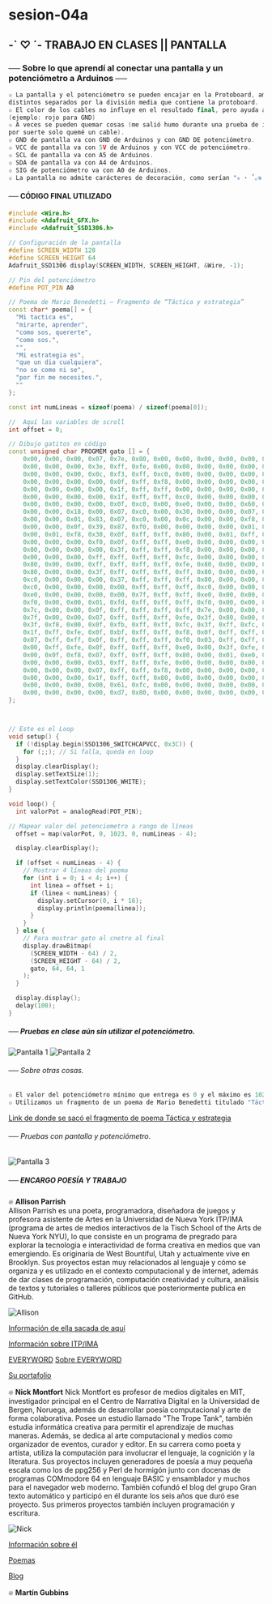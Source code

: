 # sesion-04a
## -` ♡ ´- TRABAJO EN CLASES || PANTALLA 
             
### ── Sobre lo que aprendí al conectar una pantalla y un potenciómetro a Arduinos ──
```cpp
✩ La pantalla y el potenciómetro se pueden encajar en la Protoboard, ambas de lados
distintos separados por la división media que contiene la protoboard.
✩ El color de los cables no influye en el resultado final, pero ayuda a mantener un orden
(ejemplo: rojo para GND)
✩ A veces se pueden quemar cosas (me salió humo durante una prueba de intentar conectarlo en clases,
por suerte solo quemé un cable).
✩ GND de pantalla va con GND de Arduinos y con GND DE potenciómetro.
✩ VCC de pantalla va con 5V de Arduinos y con VCC de potenciómetro.
✩ SCL de pantalla va con A5 de Arduinos.
✩ SDA de pantalla va con A4 de Arduinos.
✩ SIG de potenciómetro va con A0 de Arduinos.
✩ La pantalla no admite carácteres de decoración, como serían "✮ ⋆ ˚｡𖦹 ⋆｡°✩"
```
#### ── CÓDIGO FINAL UTILIZADO
```cpp
#include <Wire.h>
#include <Adafruit_GFX.h>
#include <Adafruit_SSD1306.h>

// Configuración de la pantalla
#define SCREEN_WIDTH 128
#define SCREEN_HEIGHT 64
Adafruit_SSD1306 display(SCREEN_WIDTH, SCREEN_HEIGHT, &Wire, -1);

// Pin del potenciómetro
#define POT_PIN A0  

// Poema de Mario Benedetti – Fragmento de “Táctica y estrategia”
const char* poema[] = {
  "Mi tactica es",
  "mirarte, aprender",
  "como sos, quererte",
  "como sos.",
  "",
  "Mi estrategia es",
  "que un dia cualquiera",
  "no se como ni se",
  "por fin me necesites.",
  ""
};

const int numLineas = sizeof(poema) / sizeof(poema[0]);

//  Aquí las variables de scroll
int offset = 0;  

// Dibujo gatitos en código
const unsigned char PROGMEM gato [] = {
	0x00, 0x00, 0x00, 0x07, 0x7e, 0x80, 0x00, 0x00, 0x00, 0x00, 0x00, 0x3f, 0xff, 0xf0, 0x00, 0x00, 
	0x00, 0x00, 0x00, 0x3e, 0xff, 0xfe, 0x00, 0x00, 0x00, 0x00, 0x00, 0x3f, 0xff, 0xff, 0x80, 0x00, 
	0x00, 0x00, 0x00, 0x0c, 0xf3, 0xff, 0xc0, 0x00, 0x00, 0x00, 0x00, 0x00, 0x07, 0xff, 0xf0, 0x00, 
	0x00, 0x00, 0x00, 0x00, 0x0f, 0xff, 0xf8, 0x00, 0x00, 0x00, 0x00, 0x00, 0x1f, 0xff, 0xfe, 0x00, 
	0x00, 0x00, 0x00, 0x00, 0x1f, 0xff, 0xff, 0x00, 0x00, 0x00, 0x00, 0x00, 0x1f, 0xff, 0xff, 0x80, 
	0x00, 0x00, 0x00, 0x00, 0x1f, 0xff, 0xff, 0xc0, 0x00, 0x00, 0x00, 0x00, 0x0f, 0xe0, 0x03, 0xc0, 
	0x00, 0x00, 0x00, 0x00, 0x0f, 0xc0, 0x00, 0xe0, 0x00, 0x00, 0x60, 0x00, 0x07, 0xc0, 0x00, 0x70, 
	0x00, 0x00, 0x18, 0x00, 0x07, 0xc0, 0x00, 0x30, 0x00, 0x00, 0x07, 0x00, 0x07, 0xc0, 0x00, 0x08, 
	0x00, 0x00, 0x01, 0x83, 0x07, 0xc0, 0x00, 0x0c, 0x00, 0x00, 0xf8, 0x61, 0x87, 0xe0, 0x00, 0x00, 
	0x00, 0x00, 0x0f, 0x39, 0x87, 0xf0, 0x00, 0x00, 0x00, 0x00, 0x01, 0xf8, 0x0f, 0xff, 0xfe, 0x00, 
	0x00, 0x01, 0xf8, 0x30, 0x0f, 0xff, 0xff, 0x80, 0x00, 0x01, 0xff, 0xe0, 0x0f, 0xff, 0xff, 0xc0, 
	0x00, 0x00, 0x00, 0xf0, 0x0f, 0xff, 0xff, 0xe0, 0x00, 0x00, 0x00, 0x00, 0x0f, 0xff, 0xff, 0xf0, 
	0x00, 0x00, 0x00, 0x00, 0x3f, 0xff, 0xff, 0xf8, 0x00, 0x00, 0x00, 0x78, 0x3f, 0xff, 0xff, 0xfc, 
	0x00, 0x00, 0x00, 0xff, 0xff, 0xff, 0xff, 0xfc, 0x00, 0x00, 0x00, 0xff, 0xff, 0xff, 0xff, 0xfe, 
	0x80, 0x00, 0x00, 0xff, 0xff, 0xff, 0xff, 0xfe, 0x80, 0x00, 0x00, 0xff, 0xff, 0xff, 0xff, 0xff, 
	0x80, 0x00, 0x00, 0x3f, 0xff, 0xff, 0xff, 0xff, 0x80, 0x00, 0x00, 0x07, 0xff, 0xff, 0xff, 0xff, 
	0xc0, 0x00, 0x00, 0x00, 0x37, 0xff, 0xff, 0xff, 0x80, 0x00, 0x00, 0x00, 0x01, 0xff, 0xff, 0xff, 
	0xc0, 0x00, 0x00, 0x00, 0x00, 0xff, 0xff, 0xff, 0xc0, 0x00, 0x00, 0x00, 0x00, 0x7f, 0xff, 0xff, 
	0xe0, 0x00, 0x00, 0x00, 0x00, 0x7f, 0xff, 0xff, 0xe0, 0x00, 0x00, 0x00, 0xe0, 0xff, 0xff, 0xff, 
	0xf0, 0x00, 0x00, 0x01, 0xfd, 0xff, 0xff, 0xff, 0xf0, 0x00, 0x00, 0x0f, 0xff, 0xff, 0xff, 0xff, 
	0x7c, 0x00, 0x00, 0x0f, 0xff, 0xff, 0xff, 0xff, 0x7e, 0x00, 0x00, 0x0f, 0xfc, 0xff, 0xff, 0xfe, 
	0x7f, 0x00, 0x00, 0x07, 0xff, 0xff, 0xff, 0xfe, 0x3f, 0x80, 0x00, 0x0f, 0xfc, 0xff, 0xff, 0xfc, 
	0x3f, 0xf8, 0x00, 0x0f, 0xfb, 0xff, 0xff, 0xfc, 0x3f, 0xff, 0xfc, 0x0f, 0x3d, 0xff, 0xff, 0xf8, 
	0x1f, 0xff, 0xfe, 0x0f, 0xbf, 0xff, 0xff, 0xf8, 0x0f, 0xff, 0xff, 0x0f, 0xff, 0xff, 0xff, 0xf0, 
	0x07, 0xff, 0xff, 0x0f, 0xff, 0xff, 0xff, 0xf0, 0x03, 0xff, 0xff, 0x0f, 0xff, 0xff, 0xff, 0xe0, 
	0x00, 0xff, 0xfe, 0x0f, 0xff, 0xff, 0xff, 0xe0, 0x00, 0x3f, 0xfe, 0x0f, 0xff, 0xff, 0xff, 0xc0, 
	0x00, 0x0f, 0xf8, 0x07, 0xff, 0xff, 0xff, 0x80, 0x00, 0x01, 0xe0, 0x07, 0xff, 0xff, 0xff, 0x00, 
	0x00, 0x00, 0x00, 0x03, 0xff, 0xff, 0xfe, 0x00, 0x00, 0x00, 0x00, 0x07, 0xff, 0xff, 0xfc, 0x00, 
	0x00, 0x00, 0x00, 0x07, 0xff, 0xff, 0xf8, 0x00, 0x00, 0x00, 0x00, 0x0f, 0xff, 0xff, 0xe0, 0x00, 
	0x00, 0x00, 0x00, 0x1f, 0xff, 0xff, 0x80, 0x00, 0x00, 0x00, 0x00, 0x18, 0x63, 0xff, 0x00, 0x00, 
	0x00, 0x00, 0x00, 0x00, 0x61, 0xfc, 0x00, 0x00, 0x00, 0x00, 0x00, 0x00, 0xc1, 0xf0, 0x00, 0x00, 
	0x00, 0x00, 0x00, 0x00, 0xd7, 0x80, 0x00, 0x00, 0x00, 0x00, 0x00, 0x01, 0xfe, 0x00, 0x00, 0x00
};



// Este es el Loop
void setup() {
  if (!display.begin(SSD1306_SWITCHCAPVCC, 0x3C)) {
    for (;;); // Si falla, queda en loop
  }
  display.clearDisplay();
  display.setTextSize(1);
  display.setTextColor(SSD1306_WHITE);
}

void loop() {
  int valorPot = analogRead(POT_PIN);

// Mapear valor del potenciometro a rango de líneas
  offset = map(valorPot, 0, 1023, 0, numLineas - 4); 

  display.clearDisplay();

  if (offset < numLineas - 4) {
    // Mostrar 4 líneas del poema
    for (int i = 0; i < 4; i++) {
      int linea = offset + i;
      if (linea < numLineas) {
        display.setCursor(0, i * 16);
        display.println(poema[linea]);
      }
    }
  } else {
    // Para mostrar gato al cnetro al final
    display.drawBitmap(
      (SCREEN_WIDTH - 64) / 2, 
      (SCREEN_HEIGHT - 64) / 2, 
      gato, 64, 64, 1
    );
  }

  display.display();
  delay(100);
}
``` 
##### ── Pruebas en clase aún sin utilizar el potenciómetro.
![Pantalla 1](./imagenes/PA1.jpeg)
![Pantalla 2](./imagenes/PA2.jpeg)

###### ── Sobre otras cosas.
```cpp
✩ El valor del potenciómetro mínimo que entrega es 0 y el máximo es 1023.
✩ Utilizamos un fragmento de un poema de Mario Benedetti titulado "Táctica y estrategia"
```
[Link de donde se sacó el fragmento de poema Táctica y estrategia](https://www.poemas-del-alma.com/tactica-y-estrategia.htm)

###### ── Pruebas con pantalla y potenciómetro.
![Pantalla 3](./imagenes/PA3.jpeg)

##### ── ENCARGO POESÍA Y TRABAJO

𔓘 **Allison Parrish**  
Allison Parrish es una poeta, programadora, diseñadora de juegos y profesora asistente de Artes en la Universidad de Nueva York ITP/IMA (programa de artes de medios interactivos de la Tisch School of the Arts de Nueva York NYU), lo que consiste en un programa de pregrado para explorar la tecnologia e interactividad de forma creativa en medios que van emergiendo. Es originaria de West Bountiful, Utah y actualmente vive en Brooklyn. Sus proyectos estan muy relacionados al lenguaje y cómo se organiza y es utilizado en el contexto computacional y de internet, además de dar clases de programación, computación creatividad y cultura, análisis de textos y tutoriales o talleres públicos que posteriormente publica en GitHub.

![Allison](./imagenes/Allison.jpeg)

[Información de ella sacada de aquí](https://www.decontextualize.com/)

[Información sobre ITP/IMA](https://tisch.nyu.edu/itp#:~:text=Artes%20de%20Medios%20Interactivos%20(IMA%20%E2%80%93%20licenciatura),1%20de%20agosto%20de%202025.)

[EVERYWORD](https://x.com/everyword)
[Sobre EVERYWORD](https://www.decontextualize.com/2014/06/task-complete/)

[Su portafolio](https://portfolio.decontextualize.com/)

𔓘 **Nick Montfort**
Nick Montfort es profesor de medios digitales en MIT, investigador principal en el Centro de Narrativa Digital en la Universidad de Bergen, Noruega, además de desarrollar poesía computacional y arte de forma colaborativa. Posee un estudio llamado "The Trope Tank", también estudia informática creativa para permitir el aprendizaje de muchas maneras. Además, se dedica al arte computacional y medios como organizador de eventos, curador y editor. En su carrera como poeta y artista, utiliza la computación para involucrar el lenguaje, la cognición y la literatura. Sus proyectos incluyen generadores de poesía a muy pequeña escala como los de ppg256 y Perl de hormigón junto con docenas de programas COMmodore 64 en lenguaje BASIC y ensamblador y muchos para el navegador web moderno. También cofundó el blog del grupo Gran texto automático y participó en él durante los seis años que duró ese proyecto. Sus primeros proyectos también incluyen programación y escritura.

![Nick](./imagenes/Nick.jpg)

[Información sobre él](https://nickm.com/me.html)

[Poemas](https://nickm.com/poems/)

[Blog](https://nickm.com/post/)

𔓘 **Martín Gubbins**
